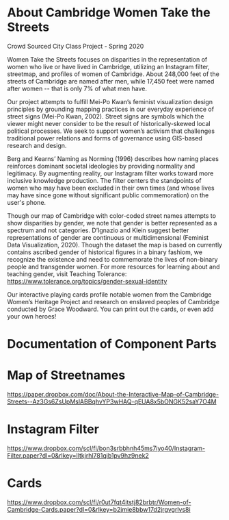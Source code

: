 # About Cambridge Women Take the Streets
Crowd Sourced City Class Project - Spring 2020

Women Take the Streets focuses on disparities in the representation of women who live or have lived in Cambridge, utilizing an Instagram filter, streetmap, and profiles of women of Cambridge. About 248,000 feet of the streets of Cambridge are named after men, while 17,450 feet were named after women -- that is only 7% of what men have.

Our project attempts to fulfill Mei-Po Kwan’s feminist visualization design principles by grounding mapping practices in our everyday experience of street signs (Mei-Po Kwan, 2002). Street signs are symbols which the viewer might never consider to be the result of historically-skewed local political processes. We seek to support women’s activism that challenges traditional power relations and forms of governance using GIS-based research and design.

Berg and Kearns’ Naming as Norming (1996) describes how naming places reinforces dominant societal ideologies by providing normality and legitimacy. By augmenting reality, our Instagram filter works toward more inclusive knowledge production. The filter centers the standpoints of women who may have been excluded in their own times (and whose lives may have since gone without significant public commemoration) on the user's phone.

Though our map of Cambridge with color-coded street names attempts to show disparities by gender, we note that gender is better represented as a spectrum and not categories. D’Ignazio and Klein suggest better representations of gender are continuous or multidimensional (Feminist Data Visualization, 2020). Though the dataset the map is based on currently contains ascribed gender of historical figures in a binary fashiom, we recognize the existence and need to commemorate the lives of non-binary people and transgender women. For more resources for learning about and teaching gender, visit Teaching Tolerance: https://www.tolerance.org/topics/gender-sexual-identity

Our interactive playing cards profile notable women from the Cambridge Women’s Heritage Project and research on enslaved peoples of Cambridge conducted by Grace Woodward. You can print out the cards, or even add your own heroes!

# Documentation of Component Parts

# Map of Streetnames
https://paper.dropbox.com/doc/About-the-Interactive-Map-of-Cambridge-Streets--Az3Gs6ZsUpMslABBqhvYP3wHAQ-qEUA8x5bONGK52saY7O4M

# Instagram Filter
https://www.dropbox.com/scl/fi/bon3srbbhnh45ms7iyo40/Instagram-Filter.paper?dl=0&rlkey=lltkjrhl781qib1pv9hz9nek2

# Cards
https://www.dropbox.com/scl/fi/r0ut7fqt4itstj82brbtr/Women-of-Cambridge-Cards.paper?dl=0&rlkey=b2jmie8bbw17d2jrgvgrlvs8i

